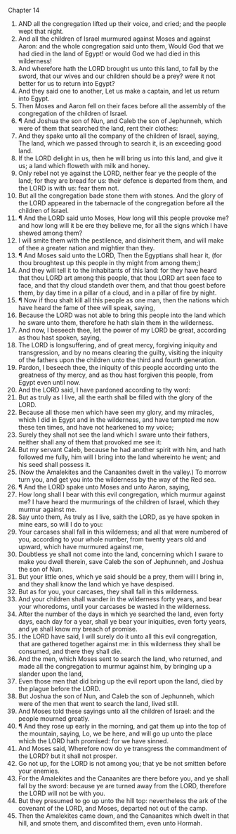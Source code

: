 

Chapter 14

1. AND all the congregation lifted up their voice, and cried; and the people wept that night.
2. And all the children of Israel murmured against Moses and against Aaron: and the whole congregation said unto them, Would God that we had died in the land of Egypt!  or would God we had died in this wilderness!
3. And wherefore hath the LORD brought us unto this land, to fall by the sword, that our wives and our children should be a prey?  were it not better for us to return into Egypt?
4. And they said one to another, Let us make a captain, and let us return into Egypt.
5. Then Moses and Aaron fell on their faces before all the assembly of the congregation of the children of Israel.
6. ¶ And Joshua the son of Nun, and Caleb the son of Jephunneh, which were of them that searched the land, rent their clothes:
7. And they spake unto all the company of the children of Israel, saying, The land, which we passed through to search it, is an exceeding good land.
8. If the LORD delight in us, then he will bring us into this land, and give it us; a land which floweth with milk and honey.
9. Only rebel not ye against the LORD, neither fear ye the people of the land; for they are bread for us: their defence is departed from them, and the LORD is with us: fear them not.
10. But all the congregation bade stone them with stones.  And the glory of the LORD appeared in the tabernacle of the congregation before all the children of Israel.
11. ¶ And the LORD said unto Moses, How long will this people provoke me?  and how long will it be ere they believe me, for all the signs which I have shewed among them?
12. I will smite them with the pestilence, and disinherit them, and will make of thee a greater nation and mightier than they.
13. ¶ And Moses said unto the LORD, Then the Egyptians shall hear it, (for thou broughtest up this people in thy might from among them;)
14. And they will tell it to the inhabitants of this land: for they have heard that thou LORD art among this people, that thou LORD art seen face to face, and that thy cloud standeth over them, and that thou goest before them, by day time in a pillar of a cloud, and in a pillar of fire by night.
15. ¶ Now if thou shalt kill all this people as one man, then the nations which have heard the fame of thee will speak, saying,
16. Because the LORD was not able to bring this people into the land which he sware unto them, therefore he hath slain them in the wilderness.
17. And now, I beseech thee, let the power of my LORD be great, according as thou hast spoken, saying,
18. The LORD is longsuffering, and of great mercy, forgiving iniquity and transgression, and by no means clearing the guilty, visiting the iniquity of the fathers upon the children unto the third and fourth generation.
19. Pardon, I beseech thee, the iniquity of this people according unto the greatness of thy mercy, and as thou hast forgiven this people, from Egypt even until now.
20. And the LORD said, I have pardoned according to thy word:
21. But as truly as I live, all the earth shall be filled with the glory of the LORD.
22. Because all those men which have seen my glory, and my miracles, which I did in Egypt and in the wilderness, and have tempted me now these ten times, and have not hearkened to my voice;
23. Surely they shall not see the land which I sware unto their fathers, neither shall any of them that provoked me see it:
24. But my servant Caleb, because he had another spirit with him, and hath followed me fully, him will I bring into the land whereinto he went; and his seed shall possess it.
25. (Now the Amalekites and the Canaanites dwelt in the valley.) To morrow turn you, and get you into the wilderness by the way of the Red sea.
26. ¶ And the LORD spake unto Moses and unto Aaron, saying,
27. How long shall I bear with this evil congregation, which murmur against me?  I have heard the murmurings of the children of Israel, which they murmur against me.
28. Say unto them, As truly as I live, saith the LORD, as ye have spoken in mine ears, so will I do to you:
29. Your carcases shall fall in this wilderness; and all that were numbered of you, according to your whole number, from twenty years old and upward, which have murmured against me,
30. Doubtless ye shall not come into the land, concerning which I sware to make you dwell therein, save Caleb the son of Jephunneh, and Joshua the son of Nun.
31. But your little ones, which ye said should be a prey, them will I bring in, and they shall know the land which ye have despised.
32. But as for you, your carcases, they shall fall in this wilderness.
33. And your children shall wander in the wilderness forty years, and bear your whoredoms, until your carcases be wasted in the wilderness.
34. After the number of the days in which ye searched the land, even forty days, each day for a year, shall ye bear your iniquities, even forty years, and ye shall know my breach of promise.
35. I the LORD have said, I will surely do it unto all this evil congregation, that are gathered together against me: in this wilderness they shall be consumed, and there they shall die.
36. And the men, which Moses sent to search the land, who returned, and made all the congregation to murmur against him, by bringing up a slander upon the land,
37. Even those men that did bring up the evil report upon the land, died by the plague before the LORD.
38. But Joshua the son of Nun, and Caleb the son of Jephunneh, which were of the men that went to search the land, lived still.
39. And Moses told these sayings unto all the children of Israel: and the people mourned greatly.
40. ¶ And they rose up early in the morning, and gat them up into the top of the mountain, saying, Lo, we be here, and will go up unto the place which the LORD hath promised: for we have sinned.
41. And Moses said, Wherefore now do ye transgress the commandment of the LORD?  but it shall not prosper.
42. Go not up, for the LORD is not among you; that ye be not smitten before your enemies.
43. For the Amalekites and the Canaanites are there before you, and ye shall fall by the sword: because ye are turned away from the LORD, therefore the LORD will not be with you.
44. But they presumed to go up unto the hill top: nevertheless the ark of the covenant of the LORD, and Moses, departed not out of the camp.
45. Then the Amalekites came down, and the Canaanites which dwelt in that hill, and smote them, and discomfited them, even unto Hormah.

